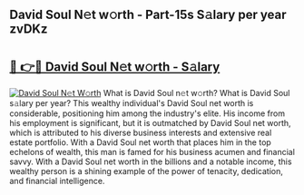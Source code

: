 ## David Soul N𝚎t w𝚘rth - Part-15s S𝚊lary per year zvDKz

# <h2><a href="http://gc0fk7.nevu.top/?p=David+Soul">🔗 👉🔴 David Soul N𝚎t w𝚘rth - S𝚊lary</a></h2>

[![David Soul N𝚎t W𝚘rth](https://i.imgur.com/Oavwk0R.jpeg)](http://gc0fk7.nevu.top/?p=David+Soul)
What is David Soul n𝚎t w𝚘rth? What is David Soul s𝚊lary per year?
This wealthy individual's David Soul net worth is considerable, positioning him among the industry's elite. His income from his employment is significant, but it is outmatched by David Soul net worth, which is attributed to his diverse business interests and extensive real estate portfolio. With a David Soul net worth that places him in the top echelons of wealth, this man is famed for his business acumen and financial savvy. With a David Soul net worth in the billions and a notable income, this wealthy person is a shining example of the power of tenacity, dedication, and financial intelligence.

